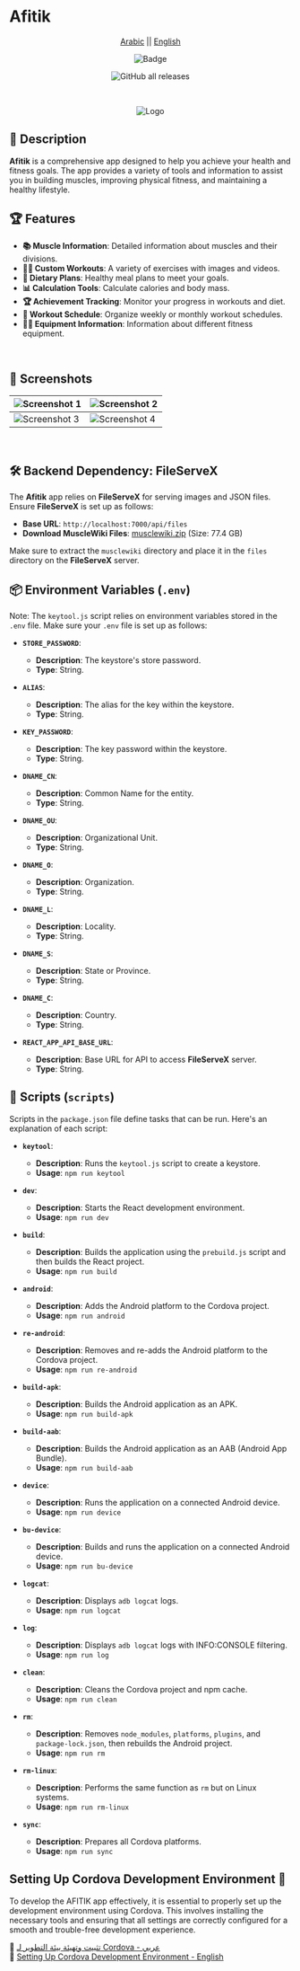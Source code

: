 # Afitik

<div align="center">

[Arabic](README.md) || [English](README.en.md)

![Badge](https://img.shields.io/github/v/release/rn0x/Afitik)

![GitHub all releases](https://img.shields.io/github/downloads/rn0x/Afitik/total?color=blue&label=Total%20Downloads)

<br>

![Logo][logo]

</div>

## 📖 Description

**Afitik** is a comprehensive app designed to help you achieve your health and fitness goals. The app provides a variety of tools and information to assist you in building muscles, improving physical fitness, and maintaining a healthy lifestyle.

## 🏆 Features

- **📚 Muscle Information**: Detailed information about muscles and their divisions.
- **🏋️‍♂️ Custom Workouts**: A variety of exercises with images and videos.
- **🍎 Dietary Plans**: Healthy meal plans to meet your goals.
- **📊 Calculation Tools**: Calculate calories and body mass.
- **🏆 Achievement Tracking**: Monitor your progress in workouts and diet.
- **📅 Workout Schedule**: Organize weekly or monthly workout schedules.
- **🏋️‍♂️ Equipment Information**: Information about different fitness equipment.

<br>

## 📸 Screenshots

| ![Screenshot 1][screen1] | ![Screenshot 2][screen2] |
| :----------------------- | ------------------------ |
| ![Screenshot 3][screen3] | ![Screenshot 4][screen4] |

<br>

## 🛠️ Backend Dependency: FileServeX

The **Afitik** app relies on **FileServeX** for serving images and JSON files. Ensure **FileServeX** is set up as follows:

- **Base URL**: `http://localhost:7000/api/files`
- **Download MuscleWiki Files**: [musclewiki.zip](http://localhost:7000/api/files/musclewiki.zip) (Size: 77.4 GB)

Make sure to extract the `musclewiki` directory and place it in the `files` directory on the **FileServeX** server.

## 📦 Environment Variables (`.env`)

Note: The `keytool.js` script relies on environment variables stored in the `.env` file. Make sure your `.env` file is set up as follows:

- **`STORE_PASSWORD`**: 
  - **Description**: The keystore's store password.
  - **Type**: String.

- **`ALIAS`**: 
  - **Description**: The alias for the key within the keystore.
  - **Type**: String.

- **`KEY_PASSWORD`**: 
  - **Description**: The key password within the keystore.
  - **Type**: String.

- **`DNAME_CN`**: 
  - **Description**: Common Name for the entity.
  - **Type**: String.

- **`DNAME_OU`**: 
  - **Description**: Organizational Unit.
  - **Type**: String.

- **`DNAME_O`**: 
  - **Description**: Organization.
  - **Type**: String.

- **`DNAME_L`**: 
  - **Description**: Locality.
  - **Type**: String.

- **`DNAME_S`**: 
  - **Description**: State or Province.
  - **Type**: String.

- **`DNAME_C`**: 
  - **Description**: Country.
  - **Type**: String.

- **`REACT_APP_API_BASE_URL`**: 
  - **Description**: Base URL for API to access **FileServeX** server.
  - **Type**: String.

## 🚀 Scripts (`scripts`)

Scripts in the `package.json` file define tasks that can be run. Here's an explanation of each script:

- **`keytool`**: 
  - **Description**: Runs the `keytool.js` script to create a keystore.
  - **Usage**: `npm run keytool`

- **`dev`**: 
  - **Description**: Starts the React development environment.
  - **Usage**: `npm run dev`

- **`build`**: 
  - **Description**: Builds the application using the `prebuild.js` script and then builds the React project.
  - **Usage**: `npm run build`

- **`android`**: 
  - **Description**: Adds the Android platform to the Cordova project.
  - **Usage**: `npm run android`

- **`re-android`**: 
  - **Description**: Removes and re-adds the Android platform to the Cordova project.
  - **Usage**: `npm run re-android`

- **`build-apk`**: 
  - **Description**: Builds the Android application as an APK.
  - **Usage**: `npm run build-apk`

- **`build-aab`**: 
  - **Description**: Builds the Android application as an AAB (Android App Bundle).
  - **Usage**: `npm run build-aab`

- **`device`**: 
  - **Description**: Runs the application on a connected Android device.
  - **Usage**: `npm run device`

- **`bu-device`**: 
  - **Description**: Builds and runs the application on a connected Android device.
  - **Usage**: `npm run bu-device`

- **`logcat`**: 
  - **Description**: Displays `adb logcat` logs.
  - **Usage**: `npm run logcat`

- **`log`**: 
  - **Description**: Displays `adb logcat` logs with INFO:CONSOLE filtering.
  - **Usage**: `npm run log`

- **`clean`**: 
  - **Description**: Cleans the Cordova project and npm cache.
  - **Usage**: `npm run clean`

- **`rm`**: 
  - **Description**: Removes `node_modules`, `platforms`, `plugins`, and `package-lock.json`, then rebuilds the Android project.
  - **Usage**: `npm run rm`

- **`rm-linux`**: 
  - **Description**: Performs the same function as `rm` but on Linux systems.
  - **Usage**: `npm run rm-linux`

- **`sync`**: 
  - **Description**: Prepares all Cordova platforms.
  - **Usage**: `npm run sync`

## Setting Up Cordova Development Environment 📱

To develop the AFITIK app effectively, it is essential to properly set up the development environment using Cordova. This involves installing the necessary tools and ensuring that all settings are correctly configured for a smooth and trouble-free development experience.

📄 [تثبيت وتهيئة بيئة التطوير لـ Cordova - عربي](/setup_cordova/README.AR.md)  
📄 [Setting Up Cordova Development Environment - English](/setup_cordova/README.md)

[card]: https://PlayBadges.pavi2410.me/badge/full?id=org.i8xnet.afitik
[downloads_badge]: https://PlayBadges.pavi2410.me/badge/downloads?id=org.i8xnet.afitik
[logo]: /unused/logo%20afitik/250px.png
[screen1]: /unused/Screenshot/Screenshot_2024-08-04-06-27-23-959_org.i8xnet.afitik.jpg
[screen2]: /unused/Screenshot/Screenshot_2024-08-04-06-27-31-315_org.i8xnet.afitik.jpg
[screen3]: /unused/Screenshot/Screenshot_2024-08-04-06-27-36-216_org.i8xnet.afitik.jpg
[screen4]: /unused/Screenshot/Screenshot_2024-08-04-06-28-02-818_org.i8xnet.afitik.jpg
[screen5]: /unused/Screenshot/Screenshot_2024-08-04-06-27-41-281_org.i8xnet.afitik.jpg
[screen6]: /unused/Screenshot/Screenshot_2024-08-04-06-27-48-381_org.i8xnet.afitik.jpg
[screen7]: /unused/Screenshot/Screenshot_2024-08-04-06-28-10-741_org.i8xnet.afitik.jpg
